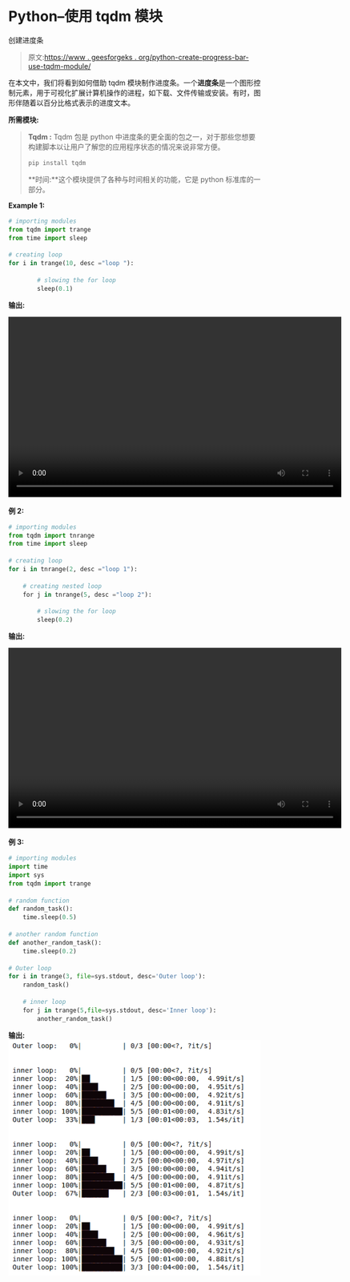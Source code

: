 # Python–使用 tqdm 模块

创建进度条

> 原文:[https://www . geesforgeks . org/python-create-progress-bar-use-tqdm-module/](https://www.geeksforgeeks.org/python-create-progress-bar-using-tqdm-module/)

在本文中，我们将看到如何借助 tqdm 模块制作进度条。一个**进度条**是一个图形控制元素，用于可视化扩展计算机操作的进程，如下载、文件传输或安装。有时，图形伴随着以百分比格式表示的进度文本。

**所需模块:**

> **Tqdm :** Tqdm 包是 python 中进度条的更全面的包之一，对于那些您想要构建脚本以让用户了解您的应用程序状态的情况来说非常方便。
> 
> ```py
> pip install tqdm
> ```
> 
> **时间:**这个模块提供了各种与时间相关的功能，它是 python 标准库的一部分。

**Example 1:**

```py
# importing modules
from tqdm import trange
from time import sleep

# creating loop
for i in trange(10, desc ="loop "):

        # slowing the for loop
        sleep(0.1)
```

**输出:**

<video class="wp-video-shortcode" id="video-398527-1" width="665" height="360" preload="metadata" controls=""><source type="video/mp4" src="https://media.geeksforgeeks.org/wp-content/uploads/20200415235822/Untitled4-Jupyter-Notebook-Google-Chrome-15-04-2020-23_56_34.mp4?_=1">[https://media.geeksforgeeks.org/wp-content/uploads/20200415235822/Untitled4-Jupyter-Notebook-Google-Chrome-15-04-2020-23_56_34.mp4](https://media.geeksforgeeks.org/wp-content/uploads/20200415235822/Untitled4-Jupyter-Notebook-Google-Chrome-15-04-2020-23_56_34.mp4)</video>

**例 2:**

```py
# importing modules
from tqdm import tnrange
from time import sleep

# creating loop
for i in tnrange(2, desc ="loop 1"):

    # creating nested loop
    for j in tnrange(5, desc ="loop 2"):

        # slowing the for loop
        sleep(0.2)
```

**输出:**

<video class="wp-video-shortcode" id="video-398527-2" width="665" height="360" preload="metadata" controls=""><source type="video/mp4" src="https://media.geeksforgeeks.org/wp-content/uploads/20200320004545/Untitled2-Jupyter-Notebook-Google-Chrome-20-03-2020-00_40_08.mp4?_=2">[https://media.geeksforgeeks.org/wp-content/uploads/20200320004545/Untitled2-Jupyter-Notebook-Google-Chrome-20-03-2020-00_40_08.mp4](https://media.geeksforgeeks.org/wp-content/uploads/20200320004545/Untitled2-Jupyter-Notebook-Google-Chrome-20-03-2020-00_40_08.mp4)</video>

**例 3:**

```py
# importing modules
import time
import sys
from tqdm import trange

# random function
def random_task():
    time.sleep(0.5)    

# another random function
def another_random_task():
    time.sleep(0.2)

# Outer loop
for i in trange(3, file=sys.stdout, desc='Outer loop'):
    random_task()

    # inner loop
    for j in trange(5,file=sys.stdout, desc='Inner loop'):
        another_random_task()
```

**输出:**
![](img/f00877452da4cc50e19655a45fa2de15.png)